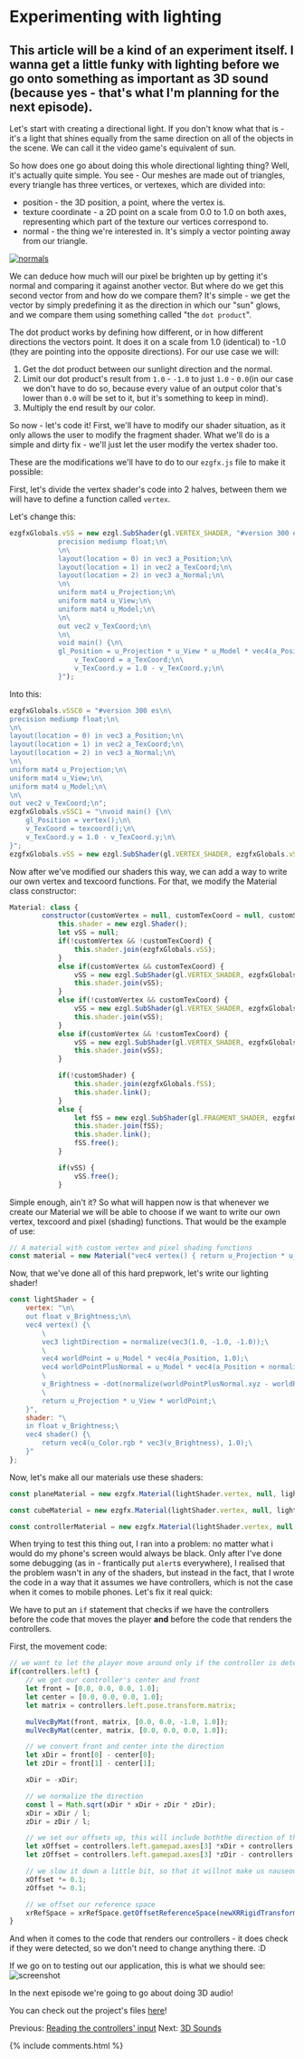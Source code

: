 # Experimenting with lighting

## This article will be a kind of an experiment itself. I wanna get a little funky with lighting before we go onto something as important as 3D sound (because yes - that's what I'm planning for the next episode).

Let's start with creating a directional light. If you don't know what that is - it's a light that shines equally from the same direction on all of the objects in the scene. We can call it the video game's equivalent of sun.

So how does one go about doing this whole directional lighting thing? Well, it's actually quite simple. You see - Our meshes are made out of triangles, every triangle has three vertices, or vertexes, which are divided into:
- position - the 3D position, a point, where the vertex is.
- texture coordinate - a 2D point on a scale from 0.0 to 1.0 on both axes, representing which part of the texture our vertices correspond to.
- normal - the thing we're interested in. It's simply a vector pointing away from our triangle.

[![normals](./data/tutorial9/wikipedia_surface_normals.png)](https://en.wikipedia.org/wiki/File:Surface_normals.svg)

We can deduce how much will our pixel be brighten up by getting it's normal and comparing it against another vector. But where do we get this second vector from and how do we compare them? It's simple - we get the vector by simply predefining it as the direction in which our "sun" glows, and we compare them using something called "the `dot product`".

The dot product works by defining how different, or in how different directions the vectors point. It does it on a scale from 1.0 (identical) to -1.0 (they are pointing into the opposite directions). For our use case we will:
1. Get the dot product between our sunlight direction and the normal.
2. Limit our dot product's result from `1.0` - `-1.0` to just `1.0` - `0.0`(in our case we don't have to do so, because every value of an output color that's lower than `0.0` will be set to it, but it's something to keep in mind).
3. Multiply the end result by our color.

So now - let's code it! First, we'll have to modify our shader situation, as it only allows the user to modify the fragment shader. What we'll do is a simple and dirty fix - we'll just let the user modify the vertex shader too.

These are the modifications we'll have to do to our `ezgfx.js` file to make it possible:

First, let's divide the vertex shader's code into 2 halves, between them we will have to define a function called `vertex`.

Let's change this:
```js
ezgfxGlobals.vSS = new ezgl.SubShader(gl.VERTEX_SHADER, "#version 300 es\n\
			precision mediump float;\n\
			\n\
			layout(location = 0) in vec3 a_Position;\n\
			layout(location = 1) in vec2 a_TexCoord;\n\
			layout(location = 2) in vec3 a_Normal;\n\
			\n\
			uniform mat4 u_Projection;\n\
			uniform mat4 u_View;\n\
			uniform mat4 u_Model;\n\
			\n\
			out vec2 v_TexCoord;\n\
			\n\
			void main() {\n\
			gl_Position = u_Projection * u_View * u_Model * vec4(a_Position, 1.0);\n\
				v_TexCoord = a_TexCoord;\n\
				v_TexCoord.y = 1.0 - v_TexCoord.y;\n\
			}");
```

Into this:
```js
ezgfxGlobals.vSSC0 = "#version 300 es\n\
precision mediump float;\n\
\n\
layout(location = 0) in vec3 a_Position;\n\
layout(location = 1) in vec2 a_TexCoord;\n\
layout(location = 2) in vec3 a_Normal;\n\
\n\
uniform mat4 u_Projection;\n\
uniform mat4 u_View;\n\
uniform mat4 u_Model;\n\
\n\
out vec2 v_TexCoord;\n";
ezgfxGlobals.vSSC1 = "\nvoid main() {\n\
	gl_Position = vertex();\n\
	v_TexCoord = texcoord();\n\
	v_TexCoord.y = 1.0 - v_TexCoord.y;\n\
}";
ezgfxGlobals.vSS = new ezgl.SubShader(gl.VERTEX_SHADER, ezgfxGlobals.vSSC0 + "\nvec4 vertex() { return u_Projection * u_View * u_Model * vec4(a_Position, 1.0); }\nvec2 texcoord() { return a_TexCoord; }\n" + ezgfxGlobals.vSSC1);
```

Now after we've modified our shaders this way, we can add a way to write our own vertex and texcoord functions. For that, we modify the Material class constructor:
```js
Material: class {
		constructor(customVertex = null, customTexCoord = null, customShader = null) {
			this.shader = new ezgl.Shader();
			let vSS = null;
			if(!customVertex && !customTexCoord) {
				this.shader.join(ezgfxGlobals.vSS);
			}
			else if(customVertex && customTexCoord) {
				vSS = new ezgl.SubShader(gl.VERTEX_SHADER, ezgfxGlobals.vSSC0 + customVertex + "\n" + customTexCoord + ezgfxGlobals.vSSC1);
				this.shader.join(vSS);
			}
			else if(!customVertex && customTexCoord) {
				vSS = new ezgl.SubShader(gl.VERTEX_SHADER, ezgfxGlobals.vSSC0 + "vec4 vertex() { return u_Projection * u_View * u_Model * vec4(a_Position, 1.0); }\n" + customTexCoord + ezgfxGlobals.vSSC1);
				this.shader.join(vSS);
			}
			else if(customVertex && !customTexCoord) {
				vSS = new ezgl.SubShader(gl.VERTEX_SHADER, ezgfxGlobals.vSSC0 + customVertex + "\nvec2 texcoord() { return a_TexCoord; }" + ezgfxGlobals.vSSC1);
				this.shader.join(vSS);
			}

			if(!customShader) {
				this.shader.join(ezgfxGlobals.fSS);
				this.shader.link();
			}
			else {
				let fSS = new ezgl.SubShader(gl.FRAGMENT_SHADER, ezgfxGlobals.fSSC0 + customShader + ezgfxGlobals.fSSC1); 
				this.shader.join(fSS);
				this.shader.link();
				fSS.free();
			}

			if(vSS) {
				vSS.free();
			}
```

Simple enough, ain't it? So what will happen now is that whenever we create our Material we will be able to choose if we want to write our own vertex, texcoord and pixel (shading) functions. That would be the example of use:
```js
// A material with custom vertex and pixel shading functions
const material = new Material("vec4 vertex() { return u_Projection * u_View * u_Model * vec4(a_Position, 1.0); }", null, "vec4 shader() { return u_Color * vec4(vec3(0.2), 1.0); }"); 
```

Now, that we've done all of this hard prepwork, let's write our lighting shader!
```js
const lightShader = {
	vertex: "\n\
	out float v_Brightness;\n\
	vec4 vertex() {\
		\
		vec3 lightDirection = normalize(vec3(1.0, -1.0, -1.0));\
		\
		vec4 worldPoint = u_Model * vec4(a_Position, 1.0);\
		vec4 worldPointPlusNormal = u_Model * vec4(a_Position + normalize(a_Normal), 1.0);\
		\
		v_Brightness = -dot(normalize(worldPointPlusNormal.xyz - worldPoint.xyz), lightDirection);\
		\
		return u_Projection * u_View * worldPoint;\
	}",
	shader: "\
	in float v_Brightness;\
	vec4 shader() {\
		return vec4(u_Color.rgb * vec3(v_Brightness), 1.0);\
	}"
};
```

Now, let's make all our materials use these shaders:

```js
const planeMaterial = new ezgfx.Material(lightShader.vertex, null, lightShader.shader);
```

```js
const cubeMaterial = new ezgfx.Material(lightShader.vertex, null, lightShader.shader);
```

```js
const controllerMaterial = new ezgfx.Material(lightShader.vertex, null, lightShader.shader);
```

When trying to test this thing out, I ran into a problem: no matter what i would do my phone's screen would always be black. Only after I've done some debugging (as in - frantically put `alert`s everywhere), I realised that the problem wasn't in any of the shaders, but instead in the fact, that I wrote the code in a way that it assumes we have controllers, which is not the case when it comes to mobile phones. Let's fix it real quick:

We have to put an `if` statement that checks if we have the controllers before the code that moves the player **and** before the code that renders the controllers.

First, the movement code:
```js
// we want to let the player move around only if the controller is detected, otherwise we will be trying to use non-existing values, which would crash our application
if(controllers.left) {
	// we get our controller's center and front
	let front = [0.0, 0.0, 0.0, 1.0];
	let center = [0.0, 0.0, 0.0, 1.0];
	let matrix = controllers.left.pose.transform.matrix;

	mulVecByMat(front, matrix, [0.0, 0.0, -1.0, 1.0]);
	mulVecByMat(center, matrix, [0.0, 0.0, 0.0, 1.0]);

	// we convert front and center into the direction
	let xDir = front[0] - center[0];
	let zDir = front[1] - center[1];

	xDir = -xDir;

	// we normalize the direction
	const l = Math.sqrt(xDir * xDir + zDir * zDir);
	xDir = xDir / l;
	zDir = zDir / l;

	// we set our offsets up, this will include boththe direction of the controller and the directionof our analog sticks
	let xOffset = controllers.left.gamepad.axes[3] *xDir + controllers.left.gamepad.axes[2] * zDir;
	let zOffset = controllers.left.gamepad.axes[3] *zDir - controllers.left.gamepad.axes[2] * xDir;

	// we slow it down a little bit, so that it willnot make us nauseous once we move 
	xOffset *= 0.1; 
	zOffset *= 0.1;

	// we offset our reference space
	xrRefSpace = xrRefSpace.getOffsetReferenceSpace(newXRRigidTransform({x: xOffset, y: 0.0, z: zOffset}); 
}
```

And when it comes to the code that renders our controllers - it does check if they were detected, so we don't need to change anything there. :D

If we go on to testing out our application, this is what we should see:
![screenshot](data/tutorial9/tutorial9_screenshot.png)

In the next episode we're going to go about doing 3D audio!

You can check out the project's files [here](https://github.com/beProsto/webxr-tutorial/tree/master/projects/tutorial9)!

Previous: [Reading the controllers' input](tutorial8)
Next: [3D Sounds](tutorial10)

<div GITHUB_API_ID="9"></div>

{% include comments.html %}